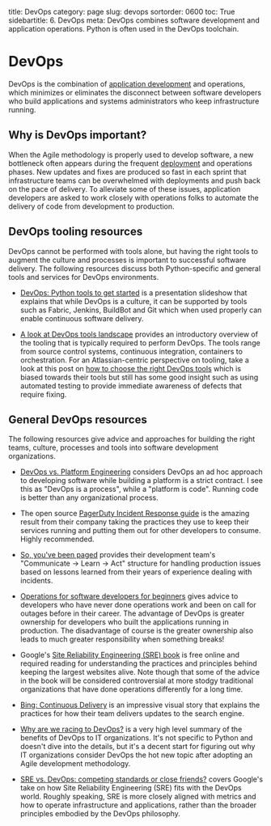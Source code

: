 title: DevOps
category: page
slug: devops
sortorder: 0600
toc: True
sidebartitle: 6. DevOps
meta: DevOps combines software development and application operations. Python is often used in the DevOps toolchain.


# DevOps
DevOps is the combination of [application development](/web-development.html)
and operations, which minimizes or eliminates the disconnect between 
software developers who build applications and systems administrators 
who keep infrastructure running.


## Why is DevOps important?
When the Agile methodology is properly used to develop software, a new
bottleneck often appears during the frequent [deployment](/deployment.html) 
and operations phases. New updates and fixes are produced so fast in each 
sprint that infrastructure teams can be overwhelmed with deployments and 
push back on the pace of delivery. To alleviate some of these issues, 
application developers are asked to work closely with operations folks to
automate the delivery of code from development to production. 


## DevOps tooling resources
DevOps cannot be performed with tools alone, but having the right tools
to augment the culture and processes is important to successful software
delivery. The following resources discuss both Python-specific and general
tools and services for DevOps environments.

* [DevOps: Python tools to get started](https://speakerdeck.com/victorneo/devops-python-tools-to-get-started)
  is a presentation slideshow that explains that while DevOps is a culture, 
  it can be supported by tools such as Fabric, Jenkins, BuildBot and Git
  which when used properly can enable continuous software delivery.

* [A look at DevOps tools landscape](https://devup.co/a-look-at-devops-tools-landscape-7220099c6b81)
  provides an introductory overview of the tooling that is typically
  required to perform DevOps. The tools range from source control systems,
  continuous integration, containers to orchestration. For an 
  Atlassian-centric perspective on tooling, take a look at this post on
  [how to choose the right DevOps tools](http://blogs.atlassian.com/2016/03/how-to-choose-devops-tools/)
  which is biased towards their tools but still has some good insight
  such as using automated testing to provide immediate awareness of 
  defects that require fixing.


## General DevOps resources
The following resources give advice and approaches for building the right
teams, culture, processes and tools into software development organizations.

* [DevOps vs. Platform Engineering](https://alexgaynor.net/2015/mar/06/devops-vs-platform-engineering/)
  considers DevOps an ad hoc approach to developing software while building
  a platform is a strict contract. I see this as "DevOps is a process", 
  while a "platform is code". Running code is better than any organizational 
  process.

* The open source 
  [PagerDuty Incident Response guide](https://response.pagerduty.com/) is the
  amazing result from their company taking the practices they use to keep
  their services running and putting them out for other developers to consume.
  Highly recommended.

* [So, you've been paged](http://blog.scalyr.com/2016/09/so-youve-been-paged/)
  provides their development team's "Communicate -> Learn -> Act" structure
  for handling production issues based on lessons learned from their years 
  of experience dealing with incidents.

* [Operations for software developers for beginners](https://jvns.ca/blog/2016/10/15/operations-for-software-developers-for-beginners/)
  gives advice to developers who have never done operations work and
  been on call for outages before in their career. The advantage of DevOps
  is greater ownership for developers who built the applications running
  in production. The disadvantage of course is the greater ownership
  also leads to much greater responsibility when something breaks!

* Google's 
  [Site Reliability Engineering (SRE) book](https://landing.google.com/sre/book/index.html)
  is free online and required reading for understanding the practices and
  principles behind keeping the largest websites alive. Note though that
  some of the advice in the book will be considered controversial at more
  stodgy traditional organizations that have done operations differently
  for a long time.

* [Bing: Continuous Delivery](http://stories.visualstudio.com/bing-continuous-delivery/)
  is an impressive visual story that explains the practices for how their
  team delivers updates to the search engine.

* [Why are we racing to DevOps?](http://www.cio.com/article/3015237/application-development/why-are-we-racing-to-devops.html)
  is a very high level summary of the benefits of DevOps to IT organizations.
  It's not specific to Python and doesn't dive into the details, but it's 
  a decent start for figuring out why IT organizations consider DevOps the
  hot new topic after adopting an Agile development methodology.

* [SRE vs. DevOps: competing standards or close friends?](https://cloudplatform.googleblog.com/2018/05/SRE-vs-DevOps-competing-standards-or-close-friends.html)
  covers Google's take on how Site Reliability Engineering (SRE) fits
  with the DevOps world. Roughly speaking, SRE is more closely aligned with
  metrics and how to operate infrastructure and applications, rather than
  the broader principles embodied by the DevOps philosophy.
